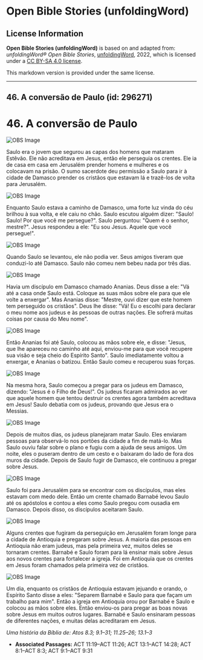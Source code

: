 # Open Bible Stories (unfoldingWord)

## License Information

**Open Bible Stories (unfoldingWord)** is based on and adapted from: _unfoldingWord® Open Bible Stories_, [unfoldingWord](https://unfoldingword.org/utw), 2022, which is licensed under a [CC BY-SA 4.0 license](https://creativecommons.org/licenses/by-sa/4.0/legalcode.en).

This markdown version is provided under the same license.



--------------------------------

## 46. A conversão de Paulo (id: 296271)

46\. A conversão de Paulo
=========================

![OBS Image](https://cdn.door43.org/obs/jpg/360px/obs-en-46-01.jpg)

Saulo era o jovem que segurou as capas dos homens que mataram Estêvão. Ele não acreditava em Jesus, então ele perseguia os crentes. Ele ia de casa em casa em Jerusalém prender homens e mulheres e os colocavam na prisão. O sumo sacerdote deu permissão a Saulo para ir à cidade de Damasco prender os cristãos que estavam lá e trazê\-los de volta para Jerusalém.

![OBS Image](https://cdn.door43.org/obs/jpg/360px/obs-en-46-02.jpg)

Enquanto Saulo estava a caminho de Damasco, uma forte luz vinda do céu brilhou à sua volta, e ele caiu no chão. Saulo escutou alguém dizer: "Saulo! Saulo! Por que você me persegue?". Saulo perguntou: "Quem é o senhor, mestre?". Jesus respondeu a ele: "Eu sou Jesus. Aquele que você persegue!".

![OBS Image](https://cdn.door43.org/obs/jpg/360px/obs-en-46-03.jpg)

Quando Saulo se levantou, ele não podia ver. Seus amigos tiveram que conduzi\-lo até Damasco. Saulo não comeu nem bebeu nada por três dias.

![OBS Image](https://cdn.door43.org/obs/jpg/360px/obs-en-46-04.jpg)

Havia um discípulo em Damasco chamado Ananias. Deus disse a ele: "Vá até a casa onde Saulo está. Coloque as suas mãos sobre ele para que ele volte a enxergar". Mas Ananias disse: "Mestre, ouvi dizer que este homem tem perseguido os cristãos". Deus lhe disse: "Vá! Eu o escolhi para declarar o meu nome aos judeus e às pessoas de outras nações. Ele sofrerá muitas coisas por causa do Meu nome".

![OBS Image](https://cdn.door43.org/obs/jpg/360px/obs-en-46-05.jpg)

Então Ananias foi até Saulo, colocou as mãos sobre ele, e disse: "Jesus, que lhe apareceu no caminho até aqui, enviou\-me para que você recupere sua visão e seja cheio do Espírito Santo". Saulo imediatamente voltou a enxergar, e Ananias o batizou. Então Saulo comeu e recuperou suas forças.

![OBS Image](https://cdn.door43.org/obs/jpg/360px/obs-en-46-06.jpg)

Na mesma hora, Saulo começou a pregar para os judeus em Damasco, dizendo: "Jesus é o Filho de Deus!". Os judeus ficaram admirados ao ver que aquele homem que tentou destruir os crentes agora também acreditava em Jesus! Saulo debatia com os judeus, provando que Jesus era o Messias.

![OBS Image](https://cdn.door43.org/obs/jpg/360px/obs-en-46-07.jpg)

Depois de muitos dias, os judeus planejaram matar Saulo. Eles enviaram pessoas para observá\-lo nos portões da cidade a fim de matá\-lo. Mas Saulo ouviu falar sobre o plano e fugiu com a ajuda de seus amigos. Um noite, eles o puseram dentro de um cesto e o baixaram do lado de fora dos muros da cidade. Depois de Saulo fugir de Damasco, ele continuou a pregar sobre Jesus.

![OBS Image](https://cdn.door43.org/obs/jpg/360px/obs-en-46-08.jpg)

Saulo foi para Jerusalém para se encontrar com os discípulos, mas eles estavam com medo dele. Então um crente chamado Barnabé levou Saulo até os apóstolos e contou a eles como Saulo pregou com ousadia em Damasco. Depois disso, os discípulos aceitaram Saulo.

![OBS Image](https://cdn.door43.org/obs/jpg/360px/obs-en-46-09.jpg)

Alguns crentes que fugiram da perseguição em Jerusalém foram longe para a cidade de Antioquia e pregaram sobre Jesus. A maioria das pessoas em Antioquia não eram judeus, mas pela primeira vez, muitos deles se tornaram crentes. Barnabé e Saulo foram para lá ensinar mais sobre Jesus aos novos crentes para fortalecer a igreja. Foi em Antioquia que os crentes em Jesus foram chamados pela primeira vez de cristãos.

![OBS Image](https://cdn.door43.org/obs/jpg/360px/obs-en-46-10.jpg)

Um dia, enquanto os cristãos de Antioquia estavam jejuando e orando, o Espírito Santo disse a eles: "Separem Barnabé e Saulo para que façam um trabalho para mim". Então a igreja em Antioquia orou por Barnabé e Saulo e colocou as mãos sobre eles. Então enviou\-os para pregar as boas novas sobre Jesus em muitos outros lugares. Barnabé e Saulo ensinaram pessoas de diferentes nações, e muitas delas acreditaram em Jesus.

*Uma história da Bíblia de: Atos 8\.3; 9\.1–31; 11\.25–26; 13\.1–3*

* **Associated Passages:** ACT 11:19–ACT 11:26; ACT 13:1–ACT 14:28; ACT 8:1–ACT 8:3; ACT 9:1–ACT 9:31

